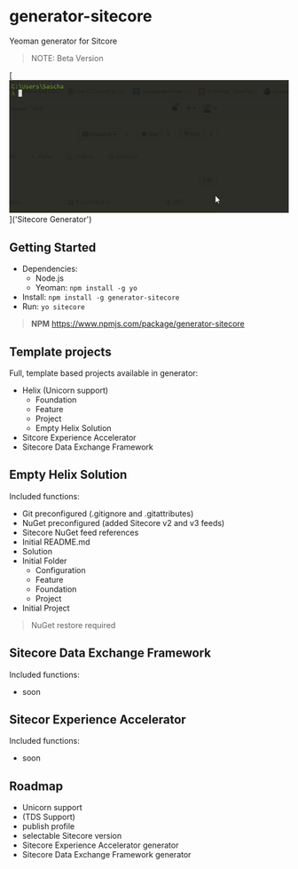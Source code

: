 # generator-sitecore

Yeoman generator for Sitcore
> NOTE: Beta Version

[![](https://github.com/SaschaHeyer/generator-sitecore/blob/master/documentation/yo-sitecore-sample.gif)]('Sitecore Generator')

## Getting Started

- Dependencies:
    - Node.js
    - Yeoman: `npm install -g yo`
- Install: `npm install -g generator-sitecore`
- Run: `yo sitecore`

> **NPM** https://www.npmjs.com/package/generator-sitecore

## Template projects

Full, template based projects available in generator:

- Helix (Unicorn support)
    - Foundation
    - Feature
    - Project
    - Empty Helix Solution
- Sitcore Experience Accelerator
- Sitecore Data Exchange Framework


## Empty Helix Solution
Included functions:

- Git preconfigured (.gitignore and .gitattributes)
- NuGet preconfigured (added Sitecore v2 and v3 feeds)
- Sitecore NuGet feed references
- Initial README.md
- Solution
- Initial Folder
    - Configuration
    - Feature
    - Foundation
    - Project
- Initial Project
	
> NuGet restore required
    
## Sitecore Data Exchange Framework
Included functions:

- soon

## Sitecor Experience Accelerator
Included functions:

- soon


## Roadmap
- Unicorn support
- (TDS Support)
- publish profile
- selectable Sitecore version
- Sitecore Experience Accelerator generator
- Sitecore Data Exchange Framework generator
